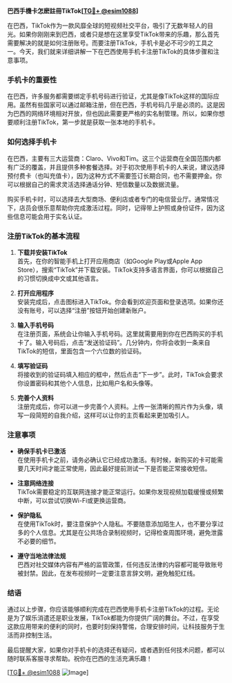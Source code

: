 **巴西手機卡怎麽註冊TikTok[[TG💪+ @esim1088](https://t.me/s/esim1088)]**

在巴西，TikTok作为一款风靡全球的短视频社交平台，吸引了无数年轻人的目光。如果你刚刚来到巴西，或者只是想在这里享受TikTok带来的乐趣，那么首先需要解决的就是如何注册账号。而要注册TikTok，手机卡是必不可少的工具之一。今天，我们就来详细讲解一下在巴西使用手机卡注册TikTok的具体步骤和注意事项。

### 手机卡的重要性

在巴西，许多服务都需要绑定手机号码进行验证，尤其是像TikTok这样的国际应用。虽然有些国家可以通过邮箱注册，但在巴西，手机号码几乎是必须的。这是因为巴西的网络环境相对开放，但也因此需要更严格的实名制管理。所以，如果你想要顺利注册TikTok，第一步就是获取一张本地的手机卡。

### 如何选择手机卡

在巴西，主要有三大运营商：Claro、Vivo和Tim。这三个运营商在全国范围内都有广泛的覆盖，并且提供多种套餐选择。对于初次使用手机卡的人来说，建议选择预付费卡（也叫充值卡），因为这种方式不需要签订长期合同，也不需要押金。你可以根据自己的需求灵活选择通话分钟、短信数量以及数据流量。

购买手机卡时，可以选择去大型商场、便利店或者专门的电信营业厅。通常情况下，店员会很乐意帮助你完成激活过程。同时，记得带上护照或身份证件，因为这些信息可能会用于实名认证。

### 注册TikTok的基本流程

1. **下载并安装TikTok**  
   首先，在你的智能手机上打开应用商店（如Google Play或Apple App Store），搜索“TikTok”并下载安装。TikTok支持多语言界面，你可以根据自己的习惯切换成中文或其他语言。

2. **打开应用程序**  
   安装完成后，点击图标进入TikTok。你会看到欢迎页面和登录选项。如果你还没有账号，可以选择“注册”按钮开始创建新账户。

3. **输入手机号码**  
   在注册页面，系统会让你输入手机号码。这里就需要用到你在巴西购买的手机卡了。输入号码后，点击“发送验证码”。几分钟内，你将会收到一条来自TikTok的短信，里面包含一个六位数的验证码。

4. **填写验证码**  
   将接收到的验证码填入相应的框中，然后点击“下一步”。此时，TikTok会要求你设置密码和其他个人信息，比如用户名和头像等。

5. **完善个人资料**  
   注册完成后，你可以进一步完善个人资料。上传一张清晰的照片作为头像，填写一段简短的自我介绍，这样可以让你的主页看起来更加吸引人。

### 注意事项

- **确保手机卡已激活**  
  在使用手机卡之前，请务必确认它已经成功激活。有时候，新购买的卡可能需要几天时间才能正常使用，因此最好提前测试一下是否能正常接收短信。

- **注意网络连接**  
  TikTok需要稳定的互联网连接才能正常运行。如果你发现视频加载缓慢或频繁中断，可以尝试切换Wi-Fi或更换运营商。

- **保护隐私**  
  在使用TikTok时，要注意保护个人隐私。不要随意添加陌生人，也不要分享过多的个人信息。尤其是在公共场合录制视频时，记得检查周围环境，避免泄露不必要的细节。

- **遵守当地法律法规**  
  巴西对社交媒体内容有严格的监管政策，任何违反法律的内容都可能导致账号被封禁。因此，在发布视频时一定要注意言辞文明，避免触犯红线。

### 结语

通过以上步骤，你应该能够顺利完成在巴西使用手机卡注册TikTok的过程。无论是为了娱乐消遣还是职业发展，TikTok都能为你提供广阔的舞台。不过，在享受这款应用带来的便利的同时，也要时刻保持警惕，合理安排时间，让科技服务于生活而非控制生活。

最后提醒大家，如果你对手机卡的选择还有疑问，或者遇到任何技术问题，都可以随时联系客服寻求帮助。祝你在巴西的生活充满乐趣！

[[TG💪+ @esim1088](https://t.me/s/esim1088) ![Image](https://i.postimg.cc/4NQfJmqS/Snipaste-2025-05-13-00-14-12.png)]